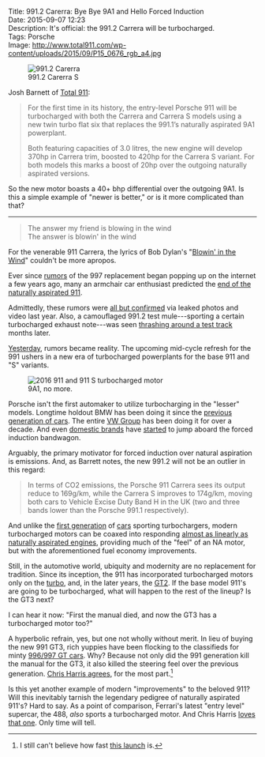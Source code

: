 Title: 991.2 Carerra: Bye Bye 9A1 and Hello Forced Induction  
Date: 2015-09-07 12:23  
Description: It's official: the 991.2 Carrera will be turbocharged.  
Tags: Porsche  
Image: http://www.total911.com/wp-content/uploads/2015/09/P15_0676_rgb_a4.jpg  

<figure>
	<img src="http://www.total911.com/wp-content/uploads/2015/09/1800x1200xP15_0731_a4_rgb.jpg.pagespeed.ic.5nvRLkfZGK.jpg" alt="991.2 Carerra" title="991.2 Carerra">
	<figcaption>991.2 Carerra S</figcaption>
</figure>

Josh Barnett of [Total 911][total911]:

> For the first time in its history, the entry-level Porsche 911 will be turbocharged with both the Carrera and Carrera S models using a new twin turbo flat six that replaces the 991.1’s naturally aspirated 9A1 powerplant.
>
> Both featuring capacities of 3.0 litres, the new engine will develop 370hp in Carrera trim, boosted to 420hp for the Carrera S variant. For both models this marks a boost of 20hp over the outgoing naturally aspirated versions.

So the new motor boasts a 40+ bhp differential over the outgoing 9A1. Is this a simple example of "newer is better," or is it more complicated than that?

***

> The answer my friend is blowing in the wind  
The answer is blowin' in the wind

For the venerable 911 Carrera, the lyrics of Bob Dylan's "[Blowin' in the Wind][wikipedia]" couldn't be more apropos.

Ever since [rumors][autoblog] of the 997 replacement began popping up on the internet a few years ago, many an armchair car enthusiast predicted the [end of the naturally aspirated 911][rennlist].

Admittedly, these rumors were [all but confirmed][total912] via leaked photos and video  last year. Also, a camouflaged 991.2 test mule---sporting a certain turbocharged exhaust note---was seen [thrashing around a test track][total913] months later.

[Yesterday][jalopnik], rumors became reality. The upcoming mid-cycle refresh for the 991 ushers in a new era of turbocharged powerplants for the base 911 and "S" variants.

<figure>
	<img src="http://www.total911.com/wp-content/uploads/2015/09/P15_0676_rgb_a4.jpg" alt="2016 911 and 911 S turbocharged motor" title="2016 911 and 911 S turbocharged motor">
	<figcaption>9A1, no more.</figcaption>
</figure>

Porsche isn't the first automaker to utilize turbocharging in the "lesser" models. Longtime holdout BMW has been doing it since the [previous generation of cars][caranddriver]. The entire [VW Group][wikipedia 2] has been doing it for over a decade. And even [domestic brands][caranddriver 2] have [started][gmauthority] to jump aboard the forced induction bandwagon.

Arguably, the primary motivator for forced induction over natural aspiration is emissions. And, as Barrett notes, the new 991.2 will not be an outlier in this regard:

> In terms of CO2 emissions, the Porsche 911 Carrera sees its output reduce to 169g/km, while the Carrera S improves to 174g/km, moving both cars to Vehicle Excise Duty Band H in the UK (two and three bands lower than the Porsche 991.1 respectively).

And unlike the [first generation][youtube] of [cars][youtube 2] sporting turbochargers, modern turbocharged motors can be coaxed into responding [almost as linearly as naturally aspirated engines][youtube 3], providing much of the "feel" of an NA motor, but with the aforementioned fuel economy improvements.

Still, in the automotive world, ubiquity and modernity are no replacement for tradition. Since its inception, the 911 has incorporated turbocharged motors only on the [turbo][wikipedia 3], and, in the later years, the [GT2][wikipedia 4]. If the base model 911's are going to be turbocharged, what will happen to the rest of the lineup? Is the GT3 next?

I can hear it now: "First the manual died, and now the GT3 has a turbocharged motor too?"

A hyperbolic refrain, yes, but one not wholly without merit. In lieu of buying the new 991 GT3, rich yuppies have been flocking to the classifieds for minty [996/997 GT cars][total914]. Why? Because not only did the 991 generation kill the manual for the GT3, it also killed the steering feel over the previous generation. [Chris Harris agrees][youtube 4], for the most part.[^991gt3launch] 

Is this yet another example of modern "improvements" to the beloved 911? Will this inevitably tarnish the legendary pedigree of naturally aspirated 911's? Hard to say. As a point of comparison, Ferrari's latest "entry level" supercar, the 488, *also* sports a turbocharged motor. And Chris Harris [loves that one][youtube 5]. Only time will tell.

[^991gt3launch]: I still can't believe how fast [this launch][youtube 6] is.

[autoblog]: http://www.autoblog.com/2010/12/28/rumormill-more-details-on-2012-porsche-911-991/ "Rumors of turbocharging base 991"
[caranddriver]: http://www.caranddriver.com/reviews/2007-bmw-335i-coupe-road-test "BMW 335i on C&D"
[caranddriver 2]: http://www.caranddriver.com/reviews/2015-ford-mustang-23l-ecoboost-first-ride-review "2015 Mustang on C&D"
[gmauthority]: http://gmauthority.com/blog/2014/08/turbocharged-four-cylinder-2016-camaro-may-be-back-on-track/ "Camaro to be 4-cyl"
[jalopnik]: http://jalopnik.com/this-is-the-new-porsche-911-and-its-turbo-only-1729081308 "Jalopnik on the new based 991 being turbocharged"
[rennlist]: http://rennlist.com/forums/991-gt3/839305-all-991-2-s-will-be-turbos-except-991-2-gt3.html "Turbos for 991.2"
[total911]: http://www.total911.com/official-new-turbocharged-2016-porsche-911-carrera-unveiled/ "Total 911 on the new turbocharged 991.2"
[total912]: http://www.total911.com/say-hello-to-the-turbocharged-porsche-992/ "Total 911 on turbocharged 992 rumors"
[total913]: http://www.total911.com/exclusive-porsche-991-2-carrera-spotted-without-camouflage/ "Total 911 spotting turbocharged 991.1"
[total914]: http://www.total911.com/sales-debate-will-porsche-996-gt3-values-overtake-997s/ "Total 911 speculating on 996/997 GT3 values"
[wikipedia]: https://en.wikipedia.org/wiki/Blowin%27_in_the_Wind "Wikipedia: Bob Dylan's 'Blowin' in the Wind'"
[wikipedia 2]: https://en.wikipedia.org/wiki/Volkswagen_Group "Wikipedia: VW Group"
[wikipedia 3]: https://en.wikipedia.org/wiki/Porsche_930 "Wikipedia: 930 Turbo"
[wikipedia 4]: https://en.wikipedia.org/wiki/Porsche_911_GT2 "Wikipedia: GT2"
[youtube]: https://www.youtube.com/watch?v=Q9YcfnsZRhM "Magnus Walker likes 930's"
[youtube 2]: https://www.youtube.com/watch?v=3MDTcXGsjuo "Ferrari F40 v Ferrari F50"
[youtube 3]: https://www.youtube.com/watch?v=KnuNv77rB0Q "Chris Harris: Alfa Romeo 4C First Drive"
[youtube 4]: https://www.youtube.com/watch?v=KVdme4ISq8Y&feature=youtu.be&t=7m39s "Chris Harris: New Porsche 991 GT3, later in the video"
[youtube 5]: https://www.youtube.com/watch?v=qlvMRTQ6-X0 "Chris Harris: Ferrari 488 GTB"
[youtube 6]: https://www.youtube.com/watch?v=KVdme4ISq8Y&feature=youtu.be&t=3m39s "Chris Harris: New Porsche 991 GT3"